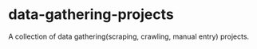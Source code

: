 # data-gathering-projects
A collection of data gathering(scraping, crawling, manual entry) projects.
